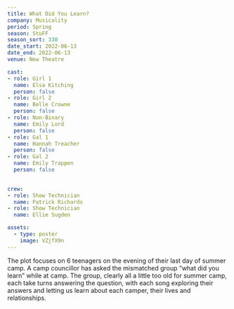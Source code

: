 ```yaml
---
title: What Did You Learn?
company: Musicality
period: Spring
season: StuFF
season_sort: 330
date_start: 2022-06-13
date_end: 2022-06-13
venue: New Theatre

cast:
- role: Girl 1
  name: Elsa Kitching
  person: false
- role: Girl 2
  name: Belle Crowne
  person: false 
- role: Non-Binary
  name: Emily Lord
  person: false
- role: Gal 1
  name: Hannah Treacher
  person: false
- role: Gal 2
  name: Emily Trappen
  person: false
 

crew:
- role: Show Technician
  name: Patrick Richards
- role: Show Technician
  name: Ellie Sugden

assets:
  - type: poster
    image: VZjfX9n
---
```


The plot focuses on 6 teenagers on the evening of their last day of summer camp. A camp councillor has asked the mismatched group “what did you learn” while at camp. The group, clearly all a little too old for summer camp, each take turns answering the question, with each song exploring their answers and letting us learn about each camper, their lives and relationships.
